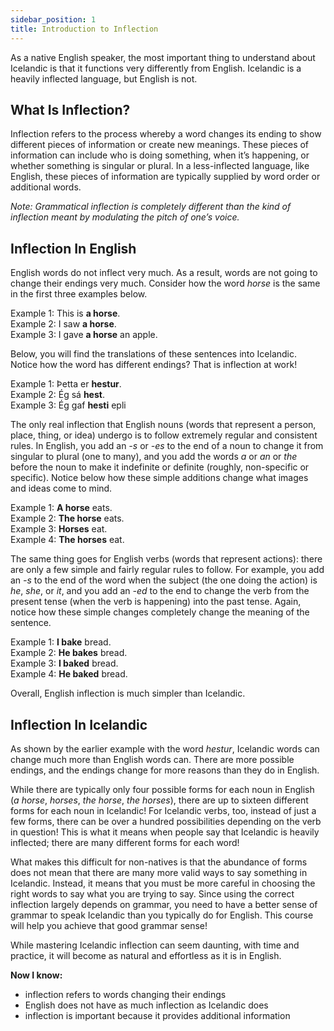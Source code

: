 ```yaml
---
sidebar_position: 1
title: Introduction to Inflection
---
```


As a native English speaker, the most important thing to understand about Icelandic is that it functions very differently from English. Icelandic is a heavily inflected language, but English is not. 


## What Is Inflection?
Inflection refers to the process whereby a word changes its ending to show different pieces of information or create new meanings. These pieces of information can include who is doing something, when it’s happening, or whether something is singular or plural. In a less-inflected language, like English, these pieces of information are typically supplied by word order or additional words. 


*Note: Grammatical inflection is completely different than the kind of inflection meant by modulating the pitch of one’s voice.*

## Inflection In English


English words do not inflect very much. As a result, words are not going to change their endings very much. Consider how the word *horse* is the same in the first three examples below. 


Example 1: This is **a horse**.\
Example 2: I saw **a horse**.\
Example 3: I gave **a horse** an apple.


Below, you will find the translations of these sentences into Icelandic. Notice how the word has different endings? That is inflection at work!


Example 1: Þetta er **hestur**.\
Example 2: Ég sá **hest**. \
Example 3: Ég gaf **hesti** epli


The only real inflection that English nouns (words that represent a person, place, thing, or idea) undergo is to follow extremely regular and consistent rules. In English, you add an *-s* or *-es* to the end of a noun to change it from singular to plural (one to many), and you add the words *a* or *an* or *the* before the noun to make it indefinite or definite (roughly, non-specific or specific). Notice below how these simple additions change what images and ideas come to mind.


Example 1: **A horse** eats.\
Example 2: **The horse** eats.\
Example 3: **Horses** eat.\
Example 4: **The horses** eat.


The same thing goes for English verbs (words that represent actions): there are only a few simple and fairly regular rules to follow. For example, you add an *-s* to the end of the word when the subject (the one doing the action) is *he*, *she*, or *it*, and you add an *-ed* to the end to change the verb from the present tense (when the verb is happening) into the past tense. Again, notice how these simple changes completely change the meaning of the sentence. 


Example 1: **I bake** bread.\
Example 2: **He bakes** bread.\
Example 3: **I baked** bread.\
Example 4: **He baked** bread.


Overall, English inflection is much simpler than Icelandic. 

## Inflection In Icelandic

As shown by the earlier example with the word *hestur*, Icelandic words can change much more than English words can. There are more possible endings, and the endings change for more reasons than they do in English. 


While there are typically only four possible forms for each noun in English (*a horse*, *horses*, *the horse*, *the horses*), there are up to sixteen different forms for each noun in Icelandic! For Icelandic verbs, too, instead of just a few forms, there can be over a hundred possibilities depending on the verb in question! This is what it means when people say that Icelandic is heavily inflected; there are many different forms for each word!


What makes this difficult for non-natives is that the abundance of forms does not mean that there are many more valid ways to say something in Icelandic. Instead, it means that you must be more careful in choosing the right words to say what you are trying to say. Since using the correct inflection largely depends on grammar, you need to have a better sense of grammar to speak Icelandic than you typically do for English. This course will help you achieve that good grammar sense!


While mastering Icelandic inflection can seem daunting, with time and practice, it will become as natural and effortless as it is in English. 

**Now I know:**
- inflection refers to words changing their endings
- English does not have as much inflection as Icelandic does
- inflection is important because it provides additional information
